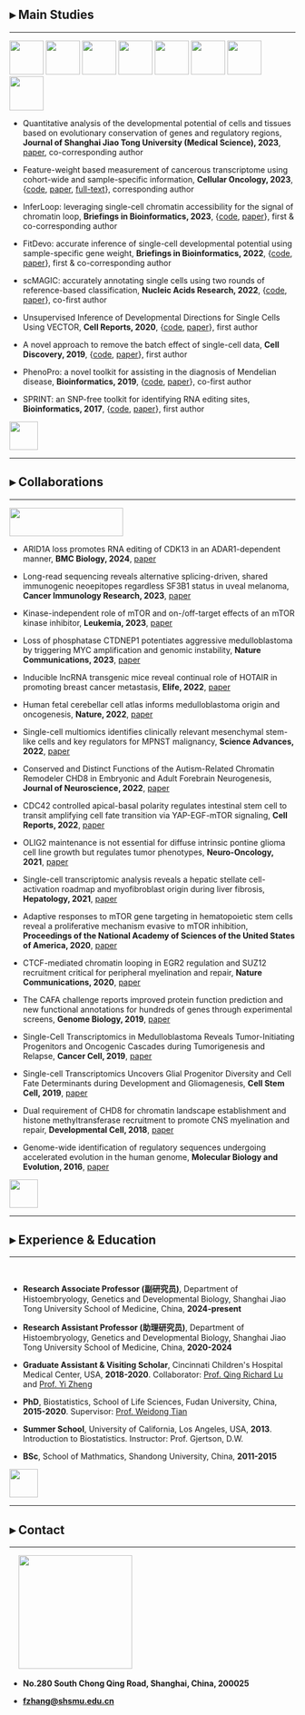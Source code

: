 ## ▸ Main Studies

---------------------------------------


<p float="left">
<img src="https://fzhang.bioinfo-lab.com/img/tools/logo_fwp.png" height="60">
<img src="https://fzhang.bioinfo-lab.com/img/inferloop_logo.jpg" height="60">
<img src="https://fzhang.bioinfo-lab.com/img/tools/logo_fitdevo.png" height="60">
<img src="https://fzhang.bioinfo-lab.com/img/tools/logo_scmagic.png" height="60">
<img src="https://fzhang.bioinfo-lab.com/img/tools/logo_vector.png" height="60">
<img src="https://fzhang.bioinfo-lab.com/img/tools/logo_beer.png" height="60">
<img src="https://fzhang.bioinfo-lab.com/img/tools/logo_phenopro.png" height="60">
<img src="https://fzhang.bioinfo-lab.com/img/tools/logo_sprint.png" height="60">
</p>

  * Quantitative analysis of the developmental potential of cells and tissues based on evolutionary conservation of genes and regulatory regions, **Journal of Shanghai Jiao Tong University (Medical Science), 2023**, [paper](https://xuebao.shsmu.edu.cn/CN/10.3969/j.issn.1674-8115.2023.11.006), co-corresponding author
  
  * Feature-weight based measurement of cancerous transcriptome using cohort-wide and sample-specific information, **Cellular Oncology, 2023**, {[code](https://github.com/jumphone/FWP), [paper](https://doi.org/10.1007/s13402-023-00879-6), [full-text](https://rdcu.be/dn9I1)}, corresponding author

  * InferLoop: leveraging single-cell chromatin accessibility for the signal of chromatin loop, **Briefings in Bioinformatics, 2023**, {[code](https://github.com/jumphone/InferLoop), [paper](https://doi.org/10.1093/bib/bbad166)}, first & co-corresponding author

  * FitDevo: accurate inference of single-cell developmental potential using sample-specific gene weight, **Briefings in Bioinformatics, 2022**, {[code](https://github.com/jumphone/FitDevo), [paper](https://doi.org/10.1093/bib/bbac293)}, first & co-corresponding author

  * scMAGIC: accurately annotating single cells using two rounds of reference-based classification, **Nucleic Acids Research, 2022**, {[code](https://github.com/TianLab-Bioinfo/scMAGIC), [paper](https://doi.org/10.1093/nar/gkab1275)}, co-first author
  
  * Unsupervised Inference of Developmental Directions for Single Cells Using VECTOR, **Cell Reports, 2020**, {[code](https://github.com/jumphone/Vector), [paper](https://doi.org/10.1016/j.celrep.2020.108069)}, first author
  
  * A novel approach to remove the batch effect of single-cell data, **Cell Discovery, 2019**, {[code](https://github.com/jumphone/BEER), [paper](https://doi.org/10.1038/s41421-019-0114-x)}, first author
   
  * PhenoPro: a novel toolkit for assisting in the diagnosis of Mendelian disease, **Bioinformatics, 2019**, {[code](https://github.com/jumphone/PhenoPro), [paper](https://doi.org/10.1093/bioinformatics/btz100)}, co-first author

  * SPRINT: an SNP-free toolkit for identifying RNA editing sites, **Bioinformatics, 2017**, {[code](https://github.com/jumphone/SPRINT), [paper](https://doi.org/10.1093/bioinformatics/btx473)}, first author

<img src="https://fzhang.bioinfo-lab.com/img/white.png" height="50">

---------------------------------------

## ▸ Collaborations

---------------------------------------

<img src="https://fzhang.bioinfo-lab.com/img/colla_logo.png" width="200" height="50">

  * ARID1A loss promotes RNA editing of CDK13 in an ADAR1-dependent manner, **BMC Biology, 2024**, [paper](https://doi.org/10.1186/s12915-024-01927-9)

  * Long-read sequencing reveals alternative splicing-driven, shared immunogenic neoepitopes regardless SF3B1 status in uveal melanoma, **Cancer Immunology Research, 2023**, [paper](https://doi.org/10.1158/2326-6066.cir-23-0083)
  
  * Kinase-independent role of mTOR and on-/off-target effects of an mTOR kinase inhibitor, **Leukemia, 2023**, [paper](https://doi.org/10.1038/s41375-023-01987-w)
  
  * Loss of phosphatase CTDNEP1 potentiates aggressive medulloblastoma by triggering MYC amplification and genomic instability, **Nature Communications, 2023**, [paper](https://doi.org/10.1038/s41467-023-36400-8)
  
  * Inducible lncRNA transgenic mice reveal continual role of HOTAIR in promoting breast cancer metastasis, **Elife, 2022**, [paper](https://doi.org/10.7554/elife.79126)
  
  * Human fetal cerebellar cell atlas informs medulloblastoma origin and oncogenesis, **Nature, 2022**, [paper](https://doi.org/10.1038/s41586-022-05487-2)

  * Single-cell multiomics identifies clinically relevant mesenchymal stem-like cells and key regulators for MPNST malignancy, **Science Advances, 2022**, [paper](https://doi.org/10.1126/sciadv.abo5442)
  
  * Conserved and Distinct Functions of the Autism-Related Chromatin Remodeler CHD8 in Embryonic and Adult Forebrain Neurogenesis, **Journal of Neuroscience, 2022**, [paper](https://doi.org/10.1523/JNEUROSCI.2400-21.2022)
  
  * CDC42 controlled apical-basal polarity regulates intestinal stem cell to transit amplifying cell fate transition via YAP-EGF-mTOR signaling, **Cell Reports, 2022**, [paper](https://doi.org/10.1016/j.celrep.2021.110009)

  * OLIG2 maintenance is not essential for diffuse intrinsic pontine glioma cell line growth but regulates tumor phenotypes, **Neuro-Oncology, 2021**, [paper](https://doi.org/10.1093/neuonc/noab016)

  * Single-cell transcriptomic analysis reveals a hepatic stellate cell-activation roadmap and myofibroblast origin during liver fibrosis, **Hepatology, 2021**, [paper](https://doi.org/10.1002/hep.31987)

  * Adaptive responses to mTOR gene targeting in hematopoietic stem cells reveal a proliferative mechanism evasive to mTOR inhibition, **Proceedings of the National Academy of Sciences of the United States of America, 2020**, [paper](https://www.pnas.org/content/118/1/e2020102118)
 
  * CTCF-mediated chromatin looping in EGR2 regulation and SUZ12 recruitment critical for peripheral myelination and repair, **Nature Communications, 2020**, [paper](https://doi.org/10.1038/s41467-020-17955-2)

  * The CAFA challenge reports improved protein function prediction and new functional annotations for hundreds of genes through experimental screens, **Genome Biology, 2019**, [paper](https://doi.org/10.1186/s13059-019-1835-8)

  * Single-Cell Transcriptomics in Medulloblastoma Reveals Tumor-Initiating Progenitors and Oncogenic Cascades during Tumorigenesis and Relapse, **Cancer Cell, 2019**, [paper](https://doi.org/10.1016/j.ccell.2019.07.009)

  * Single-cell Transcriptomics Uncovers Glial Progenitor Diversity and Cell Fate Determinants during Development and Gliomagenesis, **Cell Stem Cell, 2019**, [paper](https://doi.org/10.1016/j.stem.2019.03.006)

  * Dual requirement of CHD8 for chromatin landscape establishment and histone methyltransferase recruitment to promote CNS myelination and repair, **Developmental Cell, 2018**, [paper](https://doi.org/10.1016/j.devcel.2018.05.022)

  * Genome-wide identification of regulatory sequences undergoing accelerated evolution in the human genome, **Molecular Biology and Evolution, 2016**, [paper](https://doi.org/10.1093/molbev/msw128)

<img src="https://fzhang.bioinfo-lab.com/img/white.png" height="50">

---------------------------------------

## ▸ Experience & Education

---------------------------------------

&nbsp;&nbsp;&nbsp;&nbsp;

* **Research Associate Professor (副研究员)**, Department of Histoembryology, Genetics and Developmental Biology, Shanghai Jiao Tong University School of Medicine, China, **2024-present**

* **Research Assistant Professor (助理研究员)**, Department of Histoembryology, Genetics and Developmental Biology, Shanghai Jiao Tong University School of Medicine, China, **2020-2024**

* **Graduate Assistant & Visiting Scholar**, Cincinnati Children's Hospital Medical Center, USA, **2018-2020**. Collaborator: [Prof. Qing Richard Lu](https://www.cincinnatichildrens.org/bio/l/qing-richard-lu) and [Prof. Yi Zheng](https://www.cincinnatichildrens.org/bio/z/yi-zheng)

* **PhD**, Biostatistics, School of Life Sciences, Fudan University, China, **2015-2020**. Supervisor: [Prof. Weidong Tian](https://life.fudan.edu.cn/9f/60/c31283a368480/page.htm)

* **Summer School**, University of California, Los Angeles, USA, **2013**. Introduction to Biostatistics. Instructor: Prof. Gjertson, D.W.

* **BSc**, School of Mathmatics, Shandong University, China, **2011-2015** 

<img src="https://fzhang.bioinfo-lab.com/img/white.png" height="50">

---------------------------------------

## ▸ Contact

---------------------------------------

&nbsp;&nbsp;&nbsp;&nbsp;<img src="https://fzhang.bioinfo-lab.com/img/email_logo.png" width="200">

* **No.280 South Chong Qing Road, Shanghai, China, 200025**

* **fzhang@shsmu.edu.cn**


